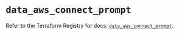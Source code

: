 # `data_aws_connect_prompt`

Refer to the Terraform Registry for docs: [`data_aws_connect_prompt`](https://registry.terraform.io/providers/hashicorp/aws/6.4.0/docs/data-sources/connect_prompt).
